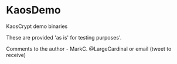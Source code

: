 # KaosDemo
KaosCrypt demo binaries

These are provided 'as is' for testing purposes'. 

Comments to the author - MarkC. @LargeCardinal or email (tweet to receive)
